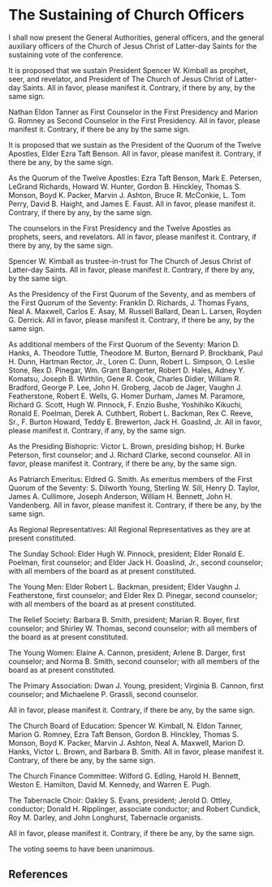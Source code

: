 # The Sustaining of Church Officers

I shall now present the General Authorities, general officers, and the general
auxiliary officers of the Church of Jesus Christ of Latter-day Saints for the
sustaining vote of the conference.

It is proposed that we sustain President Spencer W. Kimball as prophet, seer,
and revelator, and President of The Church of Jesus Christ of Latter-day
Saints. All in favor, please manifest it. Contrary, if there by any, by the
same sign.

Nathan Eldon Tanner as First Counselor in the First Presidency and Marion G.
Romney as Second Counselor in the First Presidency. All in favor, please
manifest it. Contrary, if there be any by the same sign.

It is proposed that we sustain as the President of the Quorum of the Twelve
Apostles, Elder Ezra Taft Benson. All in favor, please manifest it. Contrary,
if there be any, by the same sign.

As the Quorum of the Twelve Apostles: Ezra Taft Benson, Mark E. Petersen,
LeGrand Richards, Howard W. Hunter, Gordon B. Hinckley, Thomas S. Monson, Boyd
K. Packer, Marvin J. Ashton, Bruce R. McConkie, L. Tom Perry, David B. Haight,
and James E. Faust. All in favor, please manifest it. Contrary, if there by
any, by the same sign.

The counselors in the First Presidency and the Twelve Apostles as prophets,
seers, and revelators. All in favor, please manifest it. Contrary, if there by
any, by the same sign.

Spencer W. Kimball as trustee-in-trust for The Church of Jesus Christ of
Latter-day Saints. All in favor, please manifest it. Contrary, if there by
any, by the same sign.

As the Presidency of the First Quorum of the Seventy, and as members of the
First Quorum of the Seventy: Franklin D. Richards, J. Thomas Fyans, Neal A.
Maxwell, Carlos E. Asay, M. Russell Ballard, Dean L. Larsen, Royden G.
Derrick. All in favor, please manifest it. Contrary, if there be any, by the
same sign.

As additional members of the First Quorum of the Seventy: Marion D. Hanks, A.
Theodore Tuttle, Theodore M. Burton, Bernard P. Brockbank, Paul H. Dunn,
Hartman Rector, Jr., Loren C. Dunn, Robert L. Simpson, O. Leslie Stone, Rex D.
Pinegar, Wm. Grant Bangerter, Robert D. Hales, Adney Y. Komatsu, Joseph B.
Wirthlin, Gene R. Cook, Charles Didier, William R. Bradford, George P. Lee,
John H. Groberg, Jacob de Jager, Vaughn J. Featherstone, Robert E. Wells, G.
Homer Durham, James M. Paramore, Richard G. Scott, Hugh W. Pinnock, F. Enzio
Bushe, Yoshihiko Kikuchi, Ronald E. Poelman, Derek A. Cuthbert, Robert L.
Backman, Rex C. Reeve, Sr., F. Burton Howard, Teddy E. Brewerton, Jack H.
Goaslind, Jr. All in favor, please manifest it. Contrary, if any, by the same
sign.

As the Presiding Bishopric: Victor L. Brown, presiding bishop; H. Burke
Peterson, first counselor; and J. Richard Clarke, second counselor. All in
favor, please manifest it. Contrary, if there be any, by the same sign.

As Patriarch Emeritus: Eldred G. Smith. As emeritus members of the First
Quorum of the Seventy: S. Dilworth Young, Sterling W. Sill, Henry D. Taylor,
James A. Cullimore, Joseph Anderson, William H. Bennett, John H. Vandenberg.
All in favor, please manifest it. Contrary, if there be any, by the same sign.

As Regional Representatives: All Regional Representatives as they are at
present constituted.

The Sunday School: Elder Hugh W. Pinnock, president; Elder Ronald E. Poelman,
first counselor; and Elder Jack H. Goaslind, Jr., second counselor; with all
members of the board as at present constituted.

The Young Men: Elder Robert L. Backman, president; Elder Vaughn J.
Featherstone, first counselor; and Elder Rex D. Pinegar, second counselor;
with all members of the board as at present constituted.

The Relief Society: Barbara B. Smith, president; Marian R. Boyer, first
counselor; and Shirley W. Thomas, second counselor; with all members of the
board as at present constituted.

The Young Women: Elaine A. Cannon, president; Arlene B. Darger, first
counselor; and Norma B. Smith, second counselor; with all members of the board
as at present constituted.

The Primary Association: Dwan J. Young, president; Virginia B. Cannon, first
counselor; and Michaelene P. Grassli, second counselor.

All in favor, please manifest it. Contrary, if there be any, by the same sign.

The Church Board of Education: Spencer W. Kimball, N. Eldon Tanner, Marion G.
Romney, Ezra Taft Benson, Gordon B. Hinckley, Thomas S. Monson, Boyd K.
Packer, Marvin J. Ashton, Neal A. Maxwell, Marion D. Hanks, Victor L. Brown,
and Barbara B. Smith. All in favor, please manifest it. Contrary, of there be
any, by the same sign.

The Church Finance Committee: Wilford G. Edling, Harold H. Bennett, Weston E.
Hamilton, David M. Kennedy, and Warren E. Pugh.

The Tabernacle Choir: Oakley S. Evans, president; Jerold D. Ottley, conductor;
Donald H. Ripplinger, associate conductor; and Robert Cundick, Roy M. Darley,
and John Longhurst, Tabernacle organists.

All in favor, please manifest it. Contrary, if there be any, by the same sign.

The voting seems to have been unanimous.

## References

